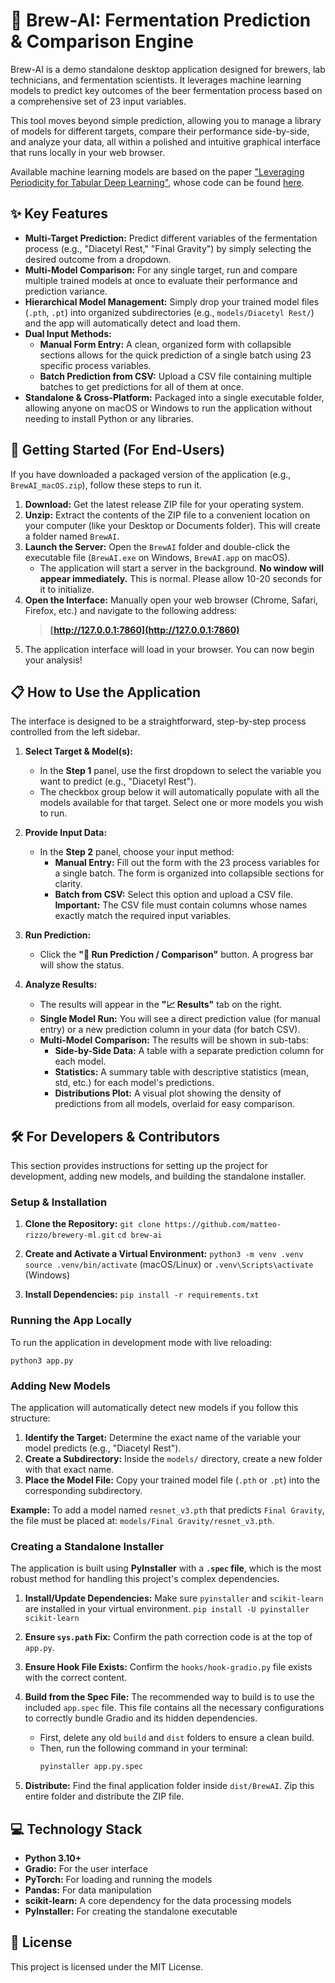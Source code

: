 # 🍺 Brew-AI: Fermentation Prediction & Comparison Engine

Brew-AI is a demo standalone desktop application designed for brewers, lab technicians, and fermentation
scientists. It leverages machine learning models to predict key outcomes of the beer fermentation process based on a
comprehensive set of 23 input variables.

This tool moves beyond simple prediction, allowing you to manage a library of models for different targets, compare
their performance side-by-side, and analyze your data, all within a polished and intuitive graphical interface that runs
locally in your web browser.

Available machine learning models are based on the paper ["Leveraging Periodicity for Tabular Deep Learning"](https://www.mdpi.com/2079-9292/14/6/1165), whose code can be found [here](https://github.com/matteo-rizzo/periodic-tabular-dl).

## ✨ Key Features

* **Multi-Target Prediction:** Predict different variables of the fermentation process (e.g., "Diacetyl Rest," "Final
  Gravity") by simply selecting the desired outcome from a dropdown.
* **Multi-Model Comparison:** For any single target, run and compare multiple trained models at once to evaluate their
  performance and prediction variance.
* **Hierarchical Model Management:** Simply drop your trained model files (`.pth`, `.pt`) into organized
  subdirectories (e.g., `models/Diacetyl Rest/`) and the app will automatically detect and load them.
* **Dual Input Methods:**
    * **Manual Form Entry:** A clean, organized form with collapsible sections allows for the quick prediction of a
      single batch using 23 specific process variables.
    * **Batch Prediction from CSV:** Upload a CSV file containing multiple batches to get predictions for all of them at
      once.
* **Standalone & Cross-Platform:** Packaged into a single executable folder, allowing anyone on macOS or Windows to run
  the application without needing to install Python or any libraries.

## 🚀 Getting Started (For End-Users)

If you have downloaded a packaged version of the application (e.g., `BrewAI_macOS.zip`), follow these steps to run it.

1. **Download:** Get the latest release ZIP file for your operating system.
2. **Unzip:** Extract the contents of the ZIP file to a convenient location on your computer (like your Desktop or
   Documents folder). This will create a folder named `BrewAI`.
3. **Launch the Server:** Open the `BrewAI` folder and double-click the executable file (`BrewAI.exe` on Windows,
   `BrewAI.app` on macOS).
    * The application will start a server in the background. **No window will appear immediately.** This is normal.
      Please allow 10-20 seconds for it to initialize.
4. **Open the Interface:** Manually open your web browser (Chrome, Safari, Firefox, etc.) and navigate to the following
   address:
   > **[http://127.0.0.1:7860](http://127.0.0.1:7860)**
5. The application interface will load in your browser. You can now begin your analysis\!

## 📋 How to Use the Application

The interface is designed to be a straightforward, step-by-step process controlled from the left sidebar.

1. **Select Target & Model(s):**

    * In the **Step 1** panel, use the first dropdown to select the variable you want to predict (e.g., "Diacetyl
      Rest").
    * The checkbox group below it will automatically populate with all the models available for that target. Select one
      or more models you wish to run.

2. **Provide Input Data:**

    * In the **Step 2** panel, choose your input method:
        * **Manual Entry:** Fill out the form with the 23 process variables for a single batch. The form is organized
          into collapsible sections for clarity.
        * **Batch from CSV:** Select this option and upload a CSV file. **Important:** The CSV file must contain columns
          whose names exactly match the required input variables.

3. **Run Prediction:**

    * Click the **"🚀 Run Prediction / Comparison"** button. A progress bar will show the status.

4. **Analyze Results:**

    * The results will appear in the **"📈 Results"** tab on the right.
    * **Single Model Run:** You will see a direct prediction value (for manual entry) or a new prediction column in your
      data (for batch CSV).
    * **Multi-Model Comparison:** The results will be shown in sub-tabs:
        * **Side-by-Side Data:** A table with a separate prediction column for each model.
        * **Statistics:** A summary table with descriptive statistics (mean, std, etc.) for each model's predictions.
        * **Distributions Plot:** A visual plot showing the density of predictions from all models, overlaid for easy
          comparison.

## 🛠️ For Developers & Contributors

This section provides instructions for setting up the project for development, adding new models, and building the
standalone installer.

### Setup & Installation

1. **Clone the Repository:**
   `git clone https://github.com/matteo-rizzo/brewery-ml.git`
   `cd brew-ai`

2. **Create and Activate a Virtual Environment:**
   `python3 -m venv .venv`
   `source .venv/bin/activate` (macOS/Linux) or `.venv\Scripts\activate` (Windows)

3. **Install Dependencies:**
   `pip install -r requirements.txt`

### Running the App Locally

To run the application in development mode with live reloading:

`python3 app.py`

### Adding New Models

The application will automatically detect new models if you follow this structure:

1. **Identify the Target:** Determine the exact name of the variable your model predicts (e.g., "Diacetyl Rest").
2. **Create a Subdirectory:** Inside the `models/` directory, create a new folder with that exact name.
3. **Place the Model File:** Copy your trained model file (`.pth` or `.pt`) into the corresponding subdirectory.

**Example:** To add a model named `resnet_v3.pth` that predicts `Final Gravity`, the file must be placed at:
`models/Final Gravity/resnet_v3.pth`.

### Creating a Standalone Installer

The application is built using **PyInstaller** with a **`.spec` file**, which is the most robust method for handling
this project's complex dependencies.

1. **Install/Update Dependencies:** Make sure `pyinstaller` and `scikit-learn` are installed in your virtual
   environment.
   `pip install -U pyinstaller scikit-learn`

2. **Ensure `sys.path` Fix:** Confirm the path correction code is at the top of `app.py`.

3. **Ensure Hook File Exists:** Confirm the `hooks/hook-gradio.py` file exists with the correct content.

4. **Build from the Spec File:** The recommended way to build is to use the included `app.spec` file. This file
   contains all the necessary configurations to correctly bundle Gradio and its hidden dependencies.

    * First, delete any old `build` and `dist` folders to ensure a clean build.
    * Then, run the following command in your terminal:
      ```bash
      pyinstaller app.py.spec
      ```

5. **Distribute:** Find the final application folder inside `dist/BrewAI`. Zip this entire folder and distribute the ZIP
   file.

## 💻 Technology Stack

* **Python 3.10+**
* **Gradio:** For the user interface
* **PyTorch:** For loading and running the models
* **Pandas:** For data manipulation
* **scikit-learn:** A core dependency for the data processing models
* **PyInstaller:** For creating the standalone executable

## 📜 License

This project is licensed under the MIT License.
